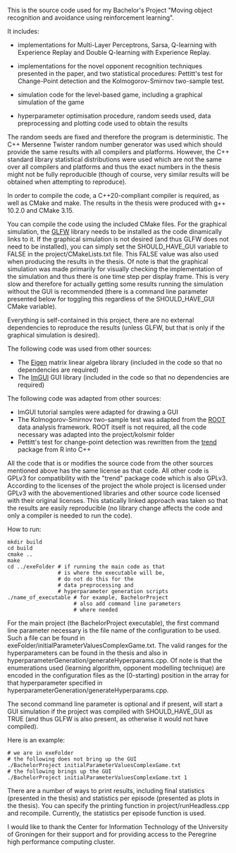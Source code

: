 This is the source code used for my Bachelor's Project "Moving object recognition and avoidance using
reinforcement learning".

It includes:
- implementations for Multi-Layer Perceptrons, Sarsa, Q-learning with Experience Replay and Double Q-learning with Experience Replay.

- implementations for the novel opponent recognition techniques presented in the paper, and two statistical procedures: Pettitt's test for Change-Point detection and the Kolmogorov-Smirnov two-sample test.

- simulation code for the level-based game, including a graphical simulation of the game

- hyperparameter optimisation procedure, random seeds used, data preprocessing and plotting code used to obtain the results

The random seeds are fixed and therefore the program is deterministic. The C++ Mersenne Twister random number generator was used which should provide the same results with all compilers and platforms. However, the C++ standard library statistical distributions were used which are not the same over all compilers and platforms and thus the exact numbers in the thesis might not be fully reproducible (though of course, very similar results will be obtained when attempting to reproduce).

In order to compile the code, a C++20-compliant compiler is required, as well as CMake and make. The results in the thesis were produced with g++ 10.2.0 and CMake 3.15.

You can compile the code using the included CMake files. For the graphical simulation, the [GLFW](https://github.com/glfw/glfw) library needs to be installed as the code dinamically links to it. If the graphical simulation is not desired (and thus GLFW does not need to be installed), you can simply set the SHOULD_HAVE_GUI variable to FALSE in the project/CMakeLists.txt file. This FALSE value was also used when producing the results in the thesis. Of note is that the graphical simulation was made primarily for visually checking the implementation of the simulation and thus there is one time step per display frame. This is very slow and therefore for actually getting some results running the simulation without the GUI is recommended (there is a command line parameter presented below for toggling this regardless of the SHOULD_HAVE_GUI CMake variable).

Everything is self-contained in this project, there are no external dependencies to reproduce the results (unless GLFW, but that is only if the graphical simulation is desired).

The following code was used from other sources:
- The [Eigen](https://gitlab.com/libeigen/eigen) matrix linear algebra library (included in the code so that no dependencies are required)
- The [ImGUI](https://github.com/ocornut/imgui) GUI library (included in the code so that no dependencies are required)

The following code was adapted from other sources:
- ImGUI tutorial samples were adapted for drawing a GUI
- The Kolmogorov-Smirnov two-sample test was adapted from the [ROOT](https://github.com/root-project/root) data analysis framework. ROOT itself is not required, all the code necessary was adapted into the project/kolsmir folder
- Pettitt's test for change-point detection was rewritten from the [trend](https://cran.r-project.org/web/packages/trend/index.html) package from R into C++

All the code that is or modifies the source code from the other sources mentioned above has the same license as that code. All other code is GPLv3 for compatibility with the "trend" package code which is also GPLv3. According to the licenses of the project the whole project is licensed under GPLv3 with the abovementioned libraries and other source code licensed with their original licenses. This statically linked approach was taken so that the results are easily reproducible (no library change affects the code and only a compiler is needed to run the code).


How to run:

```shell
mkdir build
cd build
cmake ..
make
cd ../exeFolder # if running the main code as that
                # is where the executable will be, 
                # do not do this for the 
                # data preprocessing and 
                # hyperparameter generation scripts
./name_of_executable # for example, BachelorProject
                     # also add command line parameters
                     # where needed
```

For the main project (the BachelorProject executable),
the first command line parameter necessary is the file name
of the configuration to be used. Such a file can be found in exeFolder/initialParameterValuesComplexGame.txt. The valid ranges for the hyperparameters can be found in the thesis and also in hyperparameterGeneration/generateHyperparams.cpp. Of note is that the enumerations used (learning algorithm, opponent modelling technique) are encoded in the configuration files as the (0-starting) position in the array for that hyperparameter specified in hyperparameterGeneration/generateHyperparams.cpp.

The second command line parameter is optional and if present, will start a GUI simulation if the project was compiled with SHOULD_HAVE_GUI as TRUE (and thus GLFW is also present, as otherwise it would not have compiled).

Here is an example:

```shell
# we are in exeFolder
# the following does not bring up the GUI
./BachelorProject initialParameterValuesComplexGame.txt
# the following brings up the GUI
./BachelorProject initialParameterValuesComplexGame.txt 1
```
There are a number of ways to print results, including final statistics (presented in the thesis) and statistics per episode (presented as plots in the thesis). You can specify the printing function in project/runHeadless.cpp and recompile. Currently, the statistics per episode function is used.

I would like to thank the Center for Information Technology of the University of Groningen for their support and for providing access to the Peregrine high performance computing cluster.

